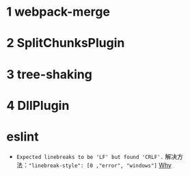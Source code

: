 # 1 webpack-merge
# 2 SplitChunksPlugin
# 3 tree-shaking
# 4 DllPlugin

# eslint
* `Expected linebreaks to be 'LF' but found 'CRLF'.` 解决方法：`"linebreak-style": [0 ,"error", "windows"]` [Why](https://www.cnblogs.com/guangzan/p/11866261.html)